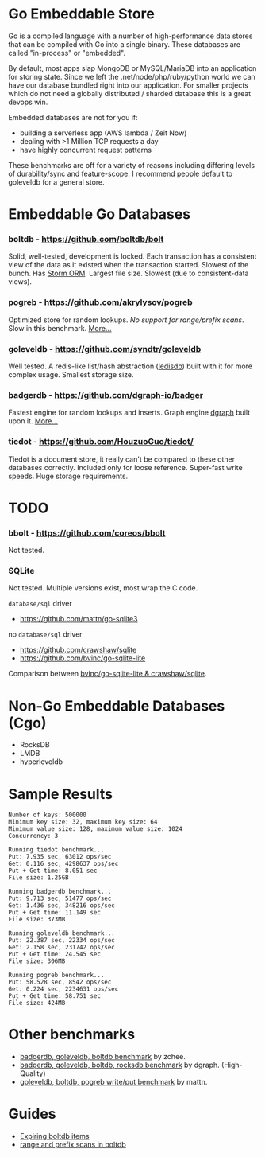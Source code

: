 Go Embeddable Store
============

Go is a compiled language with a number of high-performance data stores  that can be compiled with Go into a single binary. These databases are called "in-process" or "embedded".

By default, most apps slap MongoDB or MySQL/MariaDB into an application for storing state. Since we left the .net/node/php/ruby/python world we can have our database bundled right into our application. For smaller projects which do not need a globally distributed / sharded database this is a great devops win.

Embedded databases are not for you if:

- building a serverless app (AWS lambda / Zeit Now)
- dealing with >1 Million TCP requests a day
- have highly concurrent request patterns


These benchmarks are off for a variety of reasons including differing levels of durability/sync and feature-scope. I recommend people default to goleveldb for a general store.

# Embeddable Go Databases

### boltdb - https://github.com/boltdb/bolt

Solid, well-tested, development is locked. Each transaction has a consistent view of the data as it existed when the transaction started. Slowest of the bunch. Has [Storm ORM](https://github.com/asdine/storm). Largest file size. Slowest (due to consistent-data views).

### pogreb - https://github.com/akrylysov/pogreb

Optimized store for random lookups. *No support for range/prefix scans*. Slow in this benchmark. [More...](https://artem.krylysov.com/blog/2018/03/24/pogreb-key-value-store/)

### goleveldb - https://github.com/syndtr/goleveldb

Well tested. A redis-like list/hash abstraction ([ledisdb](http://ledisdb.com/)) built with it for more complex usage. Smallest storage size.

### badgerdb - https://github.com/dgraph-io/badger

Fastest engine for random lookups and inserts. Graph engine [dgraph](https://github.com/dgraph-io/dgraph) built upon it. [More...](https://blog.dgraph.io/post/badger/)

### tiedot - https://github.com/HouzuoGuo/tiedot/

Tiedot is a document store, it really can't be compared to these other databases correctly. Included only for loose reference. Super-fast write speeds. Huge storage requirements.

# TODO

### bbolt - https://github.com/coreos/bbolt

Not tested.


### SQLite

Not tested. Multiple versions exist, most wrap the C code.

`database/sql` driver
- https://github.com/mattn/go-sqlite3

no `database/sql` driver
- https://github.com/crawshaw/sqlite
- https://github.com/bvinc/go-sqlite-lite


Comparison between [bvinc/go-sqlite-lite & crawshaw/sqlite](https://www.reddit.com/r/golang/comments/96yd0t/gosqlitelite_a_new_light_weight_sqlite_package/e44eoym/).

# Non-Go Embeddable Databases (Cgo)

- RocksDB
- LMDB
- hyperleveldb


# Sample Results

    Number of keys: 500000
    Minimum key size: 32, maximum key size: 64
    Minimum value size: 128, maximum value size: 1024
    Concurrency: 3

    Running tiedot benchmark...
    Put: 7.935 sec, 63012 ops/sec
    Get: 0.116 sec, 4298637 ops/sec
    Put + Get time: 8.051 sec
    File size: 1.25GB

    Running badgerdb benchmark...
    Put: 9.713 sec, 51477 ops/sec
    Get: 1.436 sec, 348216 ops/sec
    Put + Get time: 11.149 sec
    File size: 373MB

    Running goleveldb benchmark...
    Put: 22.387 sec, 22334 ops/sec
    Get: 2.158 sec, 231742 ops/sec
    Put + Get time: 24.545 sec
    File size: 306MB

    Running pogreb benchmark...
    Put: 58.528 sec, 8542 ops/sec
    Get: 0.224 sec, 2234631 ops/sec
    Put + Get time: 58.751 sec
    File size: 424MB

# Other benchmarks

- [badgerdb, goleveldb, boltdb benchmark](https://github.com/zchee/go-benchmarks/blob/master/db/db_bench_test.go) by zchee.
- [badgerdb, goleveldb, boltdb, rocksdb benchmark](https://github.com/dgraph-io/badger-bench) by dgraph. (High-Quality)
- [goleveldb, boltdb, pogreb write/put benchmark](https://gist.github.com/mattn/3990033f7bc8a57cd5b86edefb254332) by mattn.

# Guides

- [Expiring boltdb items](http://178.62.97.106/expiring-boltdb-items/)
- [range and prefix scans in boltdb](https://bl.ocks.org/joyrexus/22c3ef0984ed957f54b9)
